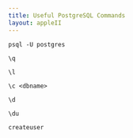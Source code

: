 ```yaml
---
title: Useful PostgreSQL Commands
layout: appleII
---
```


`psql -U postgres`

`\q`

`\l`

`\c <dbname>`

`\d`

`\du`

`createuser`
